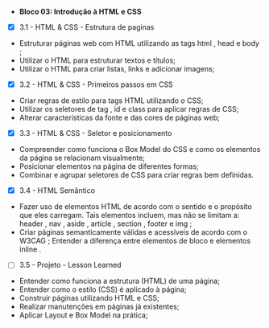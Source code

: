 * <strong>Bloco 03: Introdução à HTML e CSS </strong> 
- [x] 3.1 - HTML & CSS - Estrutura de paginas
* Estruturar páginas web com HTML utilizando as tags html , head e body ;
* Utilizar o HTML para estruturar textos e títulos;
* Utilizar o HTML para criar listas, links e adicionar imagens;

- [x] 3.2 - HTML & CSS - Primeiros passos em CSS
* Criar regras de estilo para tags HTML utilizando o CSS;
* Utilizar os seletores de tag , id e class para aplicar regras de CSS;
* Alterar características da fonte e das cores de páginas web;

- [x] 3.3 - HTML & CSS - Seletor e posicionamento
* Compreender como funciona o Box Model do CSS e como os elementos da página se relacionam visualmente;
* Posicionar elementos na página de diferentes formas;
* Combinar e agrupar seletores de CSS para criar regras bem definidas.

- [x] 3.4 - HTML Semântico
* Fazer uso de elementos HTML de acordo com o sentido e o propósito que eles carregam. Tais elementos incluem, mas não se limitam a: header , nav , aside , article , section , footer e img ;
* Criar páginas semanticamente válidas e acessíveis de acordo com o W3CAG ;
Entender a diferença entre elementos de bloco e elementos inline .

- [ ] 3.5 - Projeto - Lesson Learned
* Entender como funciona a estrutura (HTML) de uma página;
* Entender como o estilo (CSS) é aplicado à página;
* Construir páginas utilizando HTML e CSS;
* Realizar manutenções em páginas já existentes;
* Aplicar Layout e Box Model na prática;
